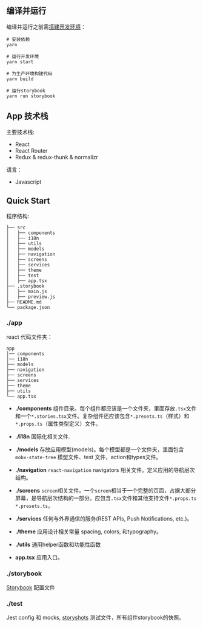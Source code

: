 ## 编译并运行
编译并运行之前需[搭建开发环境](https://reactnative.cn/docs/getting-started.html)：
```shell script
# 安装依赖
yarn

# 运行开发环境
yarn start

# 为生产环境构建代码
yarn build

# 运行storybook
yarn run storybook
```

## App 技术栈
主要技术栈:
- React
- React Router
- Redux & redux-thunk & normalizr

语言：
- Javascript


## Quick Start

程序结构:

```
├── src
│   ├── components
│   ├── i18n
│   ├── utils
│   ├── models
│   ├── navigation
│   ├── screens
│   ├── services
│   ├── theme
│   ├── test
│   ├── app.tsx
├── .storybook
│   ├── main.js
│   ├── preview.js
├── README.md
└── package.json

```

### ./app
react 代码文件夹：

```
app
│── components
│── i18n
├── models
├── navigation
├── screens
├── services
├── theme
├── utils
└── app.tsx
```

* **./components**
组件目录。每个组件都应该是一个文件夹，里面存放`.tsx`文件和一个`*.stories.tsx`文件。复杂组件还应该包含`*.presets.ts`（样式）和`*.props.ts`（属性类型定义）文件。 

* **./i18n**
国际化相关文件.

* **./models**
存放应用模型(models)。每个模型都是一个文件夹，里面包含`mobx-state-tree` 模型文件、test 文件，action和types文件。

* **./navigation**
`react-navigation` navigators 相关文件。定义应用的导航层次结构。

* **./screens**
`screen`相关文件。一个`screen`相当于一个完整的页面，占据大部分屏幕，是导航层次结构的一部分。应包含`.tsx`文件和其他支持文件`*.props.ts` `*.presets.ts`。

* **./services**
任何与外界通信的服务(REST APIs, Push Notifications, etc.)。

* **./theme**
应用设计相关常量 spacing, colors, 和typography。

* **./utils**
通用helper函数和功能性函数

* **app.tsx** 应用入口。


### ./storybook
[Storybook](https://storybook.js.org/docs/react/get-started/introduction) 配置文件

### ./test

Jest config 和 mocks,  [storyshots](https://github.com/storybooks/storybook/tree/master/addons/storyshots) 测试文件，所有组件storybook的快照。
